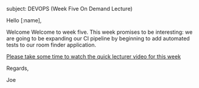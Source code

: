

 subject: DEVOPS (Week Five On Demand Lecture)


Hello [:name],

Welcome Welcome to week five. This week promises to be interesting: we are going to be expanding our CI pipeline by beginning to add automated tests to our room finder application. 

[Please take some time to watch the quick lecturer video for this week](https://joeappleton18.github.io/devops_2022_2023_notes/week-5/lecture.html)

Regards, 

Joe






